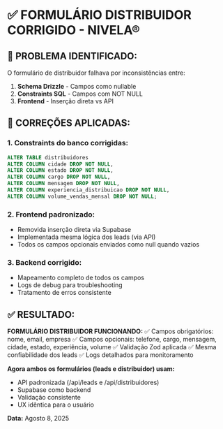 # ✅ FORMULÁRIO DISTRIBUIDOR CORRIGIDO - NIVELA®

## 🚨 **PROBLEMA IDENTIFICADO:**

O formulário de distribuidor falhava por inconsistências entre:
1. **Schema Drizzle** - Campos como nullable
2. **Constraints SQL** - Campos com NOT NULL
3. **Frontend** - Inserção direta vs API

## 🔧 **CORREÇÕES APLICADAS:**

### **1. Constraints do banco corrigidas:**
```sql
ALTER TABLE distribuidores 
ALTER COLUMN cidade DROP NOT NULL,
ALTER COLUMN estado DROP NOT NULL,
ALTER COLUMN cargo DROP NOT NULL,
ALTER COLUMN mensagem DROP NOT NULL,
ALTER COLUMN experiencia_distribuicao DROP NOT NULL,
ALTER COLUMN volume_vendas_mensal DROP NOT NULL;
```

### **2. Frontend padronizado:**
- Removida inserção direta via Supabase
- Implementada mesma lógica dos leads (via API)
- Todos os campos opcionais enviados como null quando vazios

### **3. Backend corrigido:**
- Mapeamento completo de todos os campos
- Logs de debug para troubleshooting
- Tratamento de erros consistente

## ✅ **RESULTADO:**

**FORMULÁRIO DISTRIBUIDOR FUNCIONANDO:**
✅ Campos obrigatórios: nome, email, empresa
✅ Campos opcionais: telefone, cargo, mensagem, cidade, estado, experiência, volume
✅ Validação Zod aplicada
✅ Mesma confiabilidade dos leads
✅ Logs detalhados para monitoramento

**Agora ambos os formulários (leads e distribuidor) usam:**
- API padronizada (/api/leads e /api/distribuidores)
- Supabase como backend
- Validação consistente
- UX idêntica para o usuário

**Data:** Agosto 8, 2025